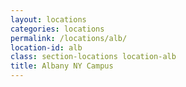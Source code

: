 ```yaml
---
layout: locations
categories: locations
permalink: /locations/alb/
location-id: alb
class: section-locations location-alb
title: Albany NY Campus
---
```

